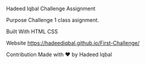 Hadeed Iqbal Challenge Assignment

Purpose
Challenge 1 class asignment.

Built With
HTML
CSS

Website
https://hadeediqbal.github.io/First-Challenge/

Contribution
Made with ❤️ by Hadeed Iqbal
